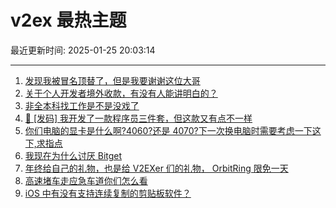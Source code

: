 # v2ex 最热主题

最近更新时间: 2025-01-25 20:03:14

--- 
1. [发现我被冒名顶替了，但是我要谢谢这位大哥](https://www.v2ex.com/t/1107742) 
2. [关于个人开发者境外收款，有没有人能讲明白的？](https://www.v2ex.com/t/1107743) 
3. [非全本科找工作是不是没戏了](https://www.v2ex.com/t/1107748) 
4. [🎁 [发码] 我开发了一款程序员三件套，但这款又有点不一样](https://www.v2ex.com/t/1107754) 
5. [你们电脑的显卡是什么啊?4060?还是 4070?下一次换电脑时需要考虑一下这下,求指点](https://www.v2ex.com/t/1107767) 
6. [我现在为什么讨厌 Bitget](https://www.v2ex.com/t/1107778) 
7. [年终给自己的礼物，也是给 V2EXer 们的礼物， OrbitRing 限免一天](https://www.v2ex.com/t/1107785) 
8. [高速堵车走应急车道你们怎么看](https://www.v2ex.com/t/1107810) 
9. [iOS 中有没有支持连续复制的剪贴板软件？](https://www.v2ex.com/t/1107813) 
